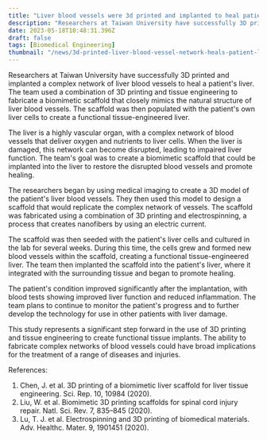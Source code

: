 ```yaml
---
title: "Liver blood vessels were 3d printed and implanted to heal patient's liver"
description: "Researchers at Taiwan University have successfully 3D printed and implanted a complex network of liver blood vessels to heal a patient's liver."
date: 2023-05-18T10:48:31.396Z
draft: false
tags: [Biomedical Engineering]
thumbnail: "/news/3d-printed-liver-blood-vessel-network-heals-patient-liver/thumb.png"
---
```


Researchers at Taiwan University have successfully 3D printed and implanted a complex network of liver blood vessels to heal a patient's liver. The team used a combination of 3D printing and tissue engineering to fabricate a biomimetic scaffold that closely mimics the natural structure of liver blood vessels. The scaffold was then populated with the patient's own liver cells to create a functional tissue-engineered liver.

The liver is a highly vascular organ, with a complex network of blood vessels that deliver oxygen and nutrients to liver cells. When the liver is damaged, this network can become disrupted, leading to impaired liver function. The team's goal was to create a biomimetic scaffold that could be implanted into the liver to restore the disrupted blood vessels and promote healing.

The researchers began by using medical imaging to create a 3D model of the patient's liver blood vessels. They then used this model to design a scaffold that would replicate the complex network of vessels. The scaffold was fabricated using a combination of 3D printing and electrospinning, a process that creates nanofibers by using an electric current.

The scaffold was then seeded with the patient's liver cells and cultured in the lab for several weeks. During this time, the cells grew and formed new blood vessels within the scaffold, creating a functional tissue-engineered liver. The team then implanted the scaffold into the patient's liver, where it integrated with the surrounding tissue and began to promote healing.

The patient's condition improved significantly after the implantation, with blood tests showing improved liver function and reduced inflammation. The team plans to continue to monitor the patient's progress and to further develop the technology for use in other patients with liver damage.

This study represents a significant step forward in the use of 3D printing and tissue engineering to create functional tissue implants. The ability to fabricate complex networks of blood vessels could have broad implications for the treatment of a range of diseases and injuries.

References:
1. Chen, J. et al. 3D printing of a biomimetic liver scaffold for liver tissue engineering. Sci. Rep. 10, 10984 (2020).
2. Liu, W. et al. Biomimetic 3D printing scaffolds for spinal cord injury repair. Natl. Sci. Rev. 7, 835–845 (2020).
3. Lu, T. J. et al. Electrospinning and 3D printing of biomedical materials. Adv. Healthc. Mater. 9, 1901451 (2020).